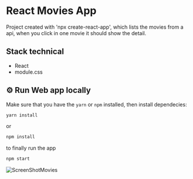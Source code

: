 # React Movies App

Project created with 'npx create-react-app', which lists the movies from a api, when you click in one movie it should show the detail.

## Stack technical

* React
* module.css

## ⚙️ Run Web app locally

Make sure that you have the `yarn` or `npm` installed, then install dependecies:

```sh
yarn install
```

or

```sh
npm install 
```

to finally run the app

```sh
npm start
```

![ScreenShotMovies](https://user-images.githubusercontent.com/59458303/126377022-5f178a49-f807-449a-bad8-c4450ccddaec.png)
